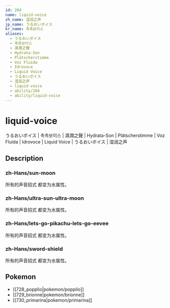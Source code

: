 ```yaml
---
id: 204
name: liquid-voice
zh_name: 湿润之声
jp_name: うるおいボイス
kr_name: 촉촉보이스
aliases:
  - うるおいボイス
  - 촉촉보이스
  - 濕潤之聲
  - Hydrata-Son
  - Plätscherstimme
  - Voz Fluida
  - Idrovoce
  - Liquid Voice
  - うるおいボイス
  - 湿润之声
  - liquid-voice
  - ability/204
  - ability/liquid-voice
---
```

# liquid-voice

うるおいボイス | 촉촉보이스 | 濕潤之聲 | Hydrata-Son | Plätscherstimme | Voz Fluida | Idrovoce | Liquid Voice | うるおいボイス | 湿润之声

## Description

### zh-Hans/sun-moon

所有的声音招式
都变为水属性。

### zh-Hans/ultra-sun-ultra-moon

所有的声音招式
都变为水属性。

### zh-Hans/lets-go-pikachu-lets-go-eevee

所有的声音招式
都变为水属性。

### zh-Hans/sword-shield

所有的声音招式
都变为水属性。

## Pokemon

- [[728_popplio|pokemon/popplio]]
- [[729_brionne|pokemon/brionne]]
- [[730_primarina|pokemon/primarina]]

